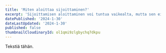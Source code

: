 ```yaml
---
title: 'Miten aloittaa sijoittaminen?'
excerpt: 'Sijoittamisen aloittaminen voi tuntua vaikealta, mutta sen ei tarvitse olla sitä.'
datePublished: '2024-1-30'
dateLastUpdated: '2024-1-30'
published: false
thumbnailCloudinaryId: ol1qmi9zlgbychq7dkpu
---
```


Tekstiä tähän.

